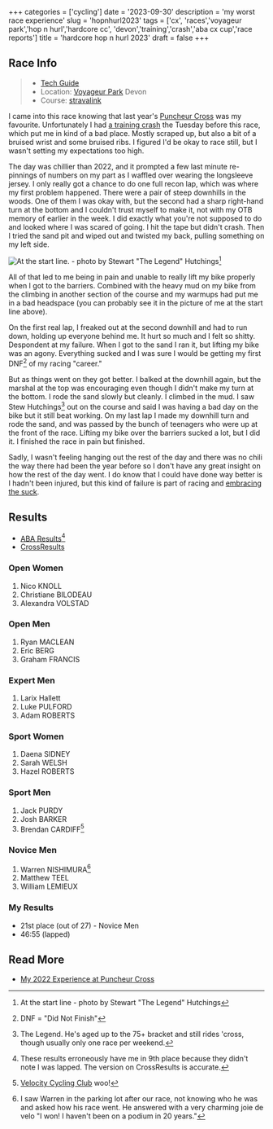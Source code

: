 +++
categories = ['cycling']
date = '2023-09-30'
description = 'my worst race experience'
slug = 'hopnhurl2023'
tags = ['cx', 'races','voyageur park','hop n hurl','hardcore cc', 'devon','training','crash','aba cx cup','race reports']
title = 'hardcore hop n hurl 2023'
draft = false
+++
## Race Info

> * [Tech Guide](https://www.albertabicycle.ab.ca/uploads/files/Hop%20%26%20Hurl%202023.pdf) 
> * Location: [Voyageur Park](../voyageurpark/) Devon
> * Course: [stravalink](https://www.strava.com/segments/35564994)

I came into this race knowing that last year's [Puncheur Cross](../puncheurcross2022/) was my favourite. Unfortunately I had [a training crash](../231017-scars/) the Tuesday before this race, which put me in kind of a bad place. Mostly scraped up, but also a bit of a bruised wrist and some bruised ribs. I figured I'd be okay to race still, but I wasn't setting my expectations too high.

The day was chillier than 2022, and it prompted a few last minute re-pinnings of numbers on my part as I waffled over wearing the longsleeve jersey. I only really got a chance to do one full recon lap, which was where my first problem happened. There were a pair of steep downhills in the woods. One of them I was okay with, but the second had a sharp right-hand turn at the bottom and I couldn't trust myself to make it, not with my OTB memory of earlier in the week. I did exactly what you're not supposed to do and looked where I was scared of going. I hit the tape but didn't crash. Then I tried the sand pit and wiped out and twisted my back, pulling something on my left side. 

![At the start line. - photo by Stewart "The Legend" Hutchings](/hopnhurl23-startline.jpg "Start Line")[^1]

[^1]: At the start line - photo by Stewart "The Legend" Hutchings

All of that led to me being in pain and unable to really lift my bike properly when I got to the barriers. Combined with the heavy mud on my bike from the climbing in another section of the course and my warmups had put me in a bad headspace (you can probably see it in the picture of me at the start line above).

On the first real lap, I freaked out at the second downhill and had to run down, holding up everyone behind me. It hurt so much and I felt so shitty. Despondent at my failure. When I got to the sand I ran it, but lifting my bike was an agony. Everything sucked and I was sure I would be getting my first DNF[^2] of my racing "career."

But as things went on they got better. I balked at the downhill again, but the marshal at the top was encouraging even though I didn't make my turn at the bottom. I rode the sand slowly but cleanly. I climbed in the mud. I saw Stew Hutchings[^3] out on the course and said I was having a bad day on the bike but it still beat working. On my last lap I made my downhill turn and rode the sand, and was passed by the bunch of teenagers who were up at the front of the race. Lifting my bike over the barriers sucked a lot, but I did it. I finished the race in pain but finished.

Sadly, I wasn't feeling hanging out the rest of the day and there was no chili the way there had been the year before so I don't have any great insight on how the rest of the day went. I do know that I could have done way better is I hadn't been injured, but this kind of failure is part of racing and [embracing the suck](../230919-embrace-the-suck/).

[^2]: DNF = "Did Not Finish"
[^3]: The Legend. He's aged up to the 75+ bracket and still rides 'cross, though usually only one race per weekend.

## Results

* [ABA Results](https://www.albertabicycle.ab.ca/uploads/files/2023%20Cross%20Results/Hop%20%2B%20Hurl%202023%20Final.pdf)[^4]
* [CrossResults](https://www.crossresults.com/race/11762)

[^4]: These results erroneously have me in 9th place because they didn't note I was lapped. The version on CrossResults is accurate.

### Open Women

1. Nico KNOLL
2. Christiane BILODEAU
3. Alexandra VOLSTAD

### Open Men

1. Ryan MACLEAN
2. Eric BERG
3. Graham FRANCIS

### Expert Men

1. Larix Hallett
2. Luke PULFORD
3. Adam ROBERTS

### Sport Women

1. Daena SIDNEY
2. Sarah WELSH
3. Hazel ROBERTS

### Sport Men

1. Jack PURDY
2. Josh BARKER
3. Brendan CARDIFF[^6] 

[^6]: [Velocity Cycling Club](../vcc/) woo!

### Novice Men

1. Warren NISHIMURA[^5]
2. Matthew TEEL
3. William LEMIEUX

[^5]: I saw Warren in the parking lot after our race, not knowing who he was and asked how his race went. He answered with a very charming joie de velo "I won! I haven't been on a podium in 20 years."

### My Results

* 21st place (out of 27) - Novice Men
* 46:55 (lapped)

## Read More

* [My 2022 Experience at Puncheur Cross](../puncheurcross2022/)
